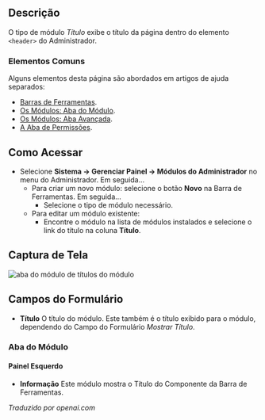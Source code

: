 <!-- Filename: Help4.x:Admin_Modules:_Title / Display title: Módulos: Título  -->

## Descrição

O tipo de módulo *Título* exibe o título da página dentro do elemento `<header>` do Administrador.

### Elementos Comuns

Alguns elementos desta página são abordados em artigos de ajuda separados:

* [Barras de Ferramentas](jdocmanual?article=help/common-elements/toolbars).
* [Os Módulos: Aba do Módulo](jdocmanual?article=help/modules/modules-module-tab).
* [Os Módulos: Aba Avançada](jdocmanual?article=help/modules/modules-advanced-tab).
* [A Aba de Permissões](jdocmanual?article=help/common-elements/edit-permissions).

## Como Acessar

- Selecione **Sistema → Gerenciar Painel → Módulos do Administrador** no
  menu do Administrador. Em seguida...
  - Para criar um novo módulo: selecione o botão **Novo** na Barra de Ferramentas. Em seguida...
    - Selecione o tipo de módulo necessário.
  - Para editar um módulo existente:
    - Encontre o módulo na lista de módulos instalados e selecione o
      link do título na coluna **Título**.

## Captura de Tela

![aba do módulo de títulos do módulo](../../../pt/images/modules-admin/modules-title-module-tab.png)

## Campos do Formulário

- **Título** O título do módulo. Este também é o título exibido
  para o módulo, dependendo do Campo do Formulário *Mostrar Título*.

### Aba do Módulo

#### Painel Esquerdo

- **Informação** Este módulo mostra o Título do Componente da Barra de Ferramentas.

*Traduzido por openai.com*


